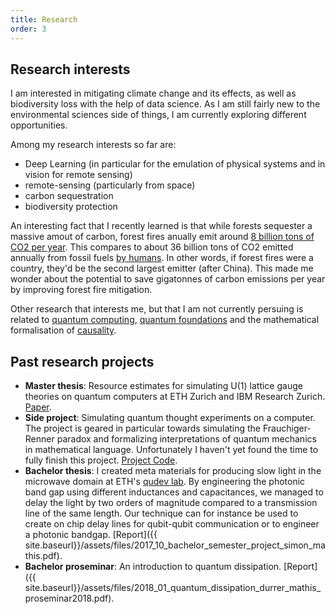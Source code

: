 ```yaml
---
title: Research
order: 3
---
```

## Research interests

I am interested in mitigating climate change and its effects, as well as biodiversity loss with the help of data science. As I am still fairly new to the environmental sciences side of things, I am currently exploring different opportunities.  

Among my research interests so far are:

- Deep Learning (in particular for the emulation of physical systems and in vision for remote sensing)
- remote-sensing (particularly from space)
- carbon sequestration
- biodiversity protection

An interesting fact that I recently learned is that while forests sequester a massive amout of carbon, forest fires anually emit around [8 billion tons of CO2 per year](https://essd.copernicus.org/articles/9/697/2017/). This compares to about 36 billion tons of CO2 emitted annually from fossil fuels [by humans](https://ourworldindata.org/grapher/annual-co-emissions-by-region?time=earliest..latest). In other words, if forest fires were a country, they'd be the second largest emitter (after China). This made me wonder about the potential to save gigatonnes of carbon emissions per year by improving forest fire mitigation.

Other research that interests me, but that I am not currently persuing is related to [quantum computing](https://journals.aps.org/prd/abstract/10.1103/PhysRevD.102.094501), [quantum foundations](https://github.com/Croydon-Brixton/qthought) and the mathematical formalisation of [causality](https://ftp.cs.ucla.edu/pub/stat_ser/r350.pdf).

## Past research projects

- __Master thesis__: Resource estimates for simulating U(1) lattice gauge theories on quantum computers at ETH Zurich and IBM Research Zurich. [Paper](https://arxiv.org/abs/2005.10271).
- __Side project__: Simulating quantum thought experiments on a computer.  
 The project is geared in particular towards simulating the Frauchiger-Renner paradox and formalizing interpretations of quantum mechanics in mathematical language. Unfortunately I haven't yet found the time to fully finish this project. [Project Code](https://github.com/Croydon-Brixton/qthought).
- __Bachelor thesis__: I created meta materials for producing slow light in the microwave domain at ETH's [qudev lab](https://qudev.phys.ethz.ch/). By engineering the photonic band gap using different inductances and capacitances, we managed to delay the light by two orders of magnitude compared to a transmission line of the same length. Our technique can for instance be used to create on chip delay lines for qubit-qubit communication or to engineer a photonic bandgap. [Report]({{ site.baseurl}}/assets/files/2017_10_bachelor_semester_project_simon_mathis.pdf).
- __Bachelor proseminar__: An introduction to quantum dissipation. [Report]({{ site.baseurl}}/assets/files/2018_01_quantum_dissipation_durrer_mathis_proseminar2018.pdf).
